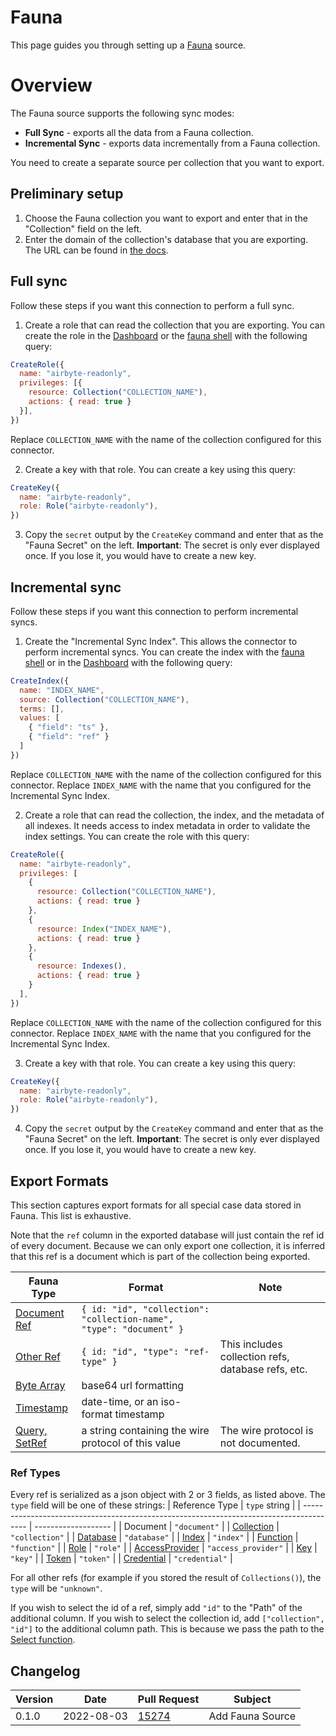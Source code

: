 # Fauna

This page guides you through setting up a [Fauna](https://fauna.com/) source.

# Overview

The Fauna source supports the following sync modes:

- **Full Sync** - exports all the data from a Fauna collection.
- **Incremental Sync** - exports data incrementally from a Fauna collection.

You need to create a separate source per collection that you want to export.

## Preliminary setup

1. Choose the Fauna collection you want to export and enter that in the "Collection" field on the left.
2. Enter the domain of the collection's database that you are exporting. The URL can be found in [the docs](https://docs.fauna.com/fauna/current/learn/understanding/region_groups#how-to-use-region-groups).

## Full sync

Follow these steps if you want this connection to perform a full sync.

1. Create a role that can read the collection that you are exporting. You can create the role in the [Dashboard](https://dashboard.fauna.com/) or the [fauna shell](https://github.com/fauna/fauna-shell) with the following query:
```javascript
CreateRole({
  name: "airbyte-readonly",
  privileges: [{
    resource: Collection("COLLECTION_NAME"),
    actions: { read: true }
  }],
})
```

Replace `COLLECTION_NAME` with the name of the collection configured for this connector.

2. Create a key with that role. You can create a key using this query:
```javascript
CreateKey({
  name: "airbyte-readonly",
  role: Role("airbyte-readonly"),
})
```
3. Copy the `secret` output by the `CreateKey` command and enter that as the "Fauna Secret" on the left.
   **Important**: The secret is only ever displayed once. If you lose it, you would have to create a new key.

## Incremental sync

Follow these steps if you want this connection to perform incremental syncs.

1. Create the "Incremental Sync Index". This allows the connector to perform incremental syncs. You can create the index with the [fauna shell](https://github.com/fauna/fauna-shell) or in the [Dashboard](https://dashboard.fauna.com/) with the following query:
```javascript
CreateIndex({
  name: "INDEX_NAME",
  source: Collection("COLLECTION_NAME"),
  terms: [],
  values: [
    { "field": "ts" },
    { "field": "ref" }
  ]
})
```

Replace `COLLECTION_NAME` with the name of the collection configured for this connector.
Replace `INDEX_NAME` with the name that you configured for the Incremental Sync Index.

2. Create a role that can read the collection, the index, and the metadata of all indexes. It needs access to index metadata in order to validate the index settings. You can create the role with this query:
```javascript
CreateRole({
  name: "airbyte-readonly",
  privileges: [
    {
      resource: Collection("COLLECTION_NAME"),
      actions: { read: true }
    },
    {
      resource: Index("INDEX_NAME"),
      actions: { read: true }
    },
    {
      resource: Indexes(),
      actions: { read: true }
    }
  ],
})
```

Replace `COLLECTION_NAME` with the name of the collection configured for this connector.
Replace `INDEX_NAME` with the name that you configured for the Incremental Sync Index.

3. Create a key with that role. You can create a key using this query:
```javascript
CreateKey({
  name: "airbyte-readonly",
  role: Role("airbyte-readonly"),
})
```
4. Copy the `secret` output by the `CreateKey` command and enter that as the "Fauna Secret" on the left.
   **Important**: The secret is only ever displayed once. If you lose it, you would have to create a new key.

## Export Formats

This section captures export formats for all special case data stored in Fauna. This list is exhaustive.

Note that the `ref` column in the exported database will just contain the ref id of every document.
Because we can only export one collection, it is inferred that this ref is a document which is part
of the collection being exported.

|                                  Fauna Type                                         |                             Format                                  |                        Note                        |
| ----------------------------------------------------------------------------------- | ------------------------------------------------------------------- | -------------------------------------------------- |
| [Document Ref](https://docs.fauna.com/fauna/current/learn/understanding/types#ref)  | `{ id: "id", "collection": "collection-name", "type": "document" }` |                                                    |
| [Other Ref](https://docs.fauna.com/fauna/current/learn/understanding/types#ref)     | `{ id: "id", "type": "ref-type" }`                                  | This includes collection refs, database refs, etc. |
| [Byte Array](https://docs.fauna.com/fauna/current/learn/understanding/types#byte)   | base64 url formatting                                               |                                                    |
| [Timestamp](https://docs.fauna.com/fauna/current/learn/understanding/types#date)    | date-time, or an iso-format timestamp                               |                                                    |
| [Query, SetRef](https://docs.fauna.com/fauna/current/learn/understanding/types#set) | a string containing the wire protocol of this value                 | The wire protocol is not documented.               |

### Ref Types

Every ref is serialized as a json object with 2 or 3 fields, as listed above. The `type` field will be
one of these strings:
|                                    Reference Type                                       |    `type` string    |
| --------------------------------------------------------------------------------------- | ------------------- |
| Document                                                                                | `"document"`        |
| [Collection](https://docs.fauna.com/fauna/current/api/fql/functions/collection)         | `"collection"`      |
| [Database](https://docs.fauna.com/fauna/current/api/fql/functions/database)             | `"database"`        |
| [Index](https://docs.fauna.com/fauna/current/api/fql/functions/iindex)                  | `"index"`           |
| [Function](https://docs.fauna.com/fauna/current/api/fql/functions/function)             | `"function"`        |
| [Role](https://docs.fauna.com/fauna/current/api/fql/functions/role)                     | `"role"`            |
| [AccessProvider](https://docs.fauna.com/fauna/current/api/fql/functions/accessprovider) | `"access_provider"` |
| [Key](https://docs.fauna.com/fauna/current/api/fql/functions/keys)                      | `"key"`             |
| [Token](https://docs.fauna.com/fauna/current/api/fql/functions/tokens)                  | `"token"`           |
| [Credential](https://docs.fauna.com/fauna/current/api/fql/functions/credentials)        | `"credential"`      |

For all other refs (for example if you stored the result of `Collections()`), the `type` will be `"unknown"`.

If you wish to select the id of a ref, simply add `"id"` to the "Path" of the additional column. If
you wish to select the collection id, add `["collection", "id"]` to the additional column path. This
is because we pass the path to the [Select function](https://docs.fauna.com/fauna/current/api/fql/functions/select).

## Changelog

| Version | Date       | Pull Request                                             | Subject          |
| ------- | ---------- | -------------------------------------------------------- | ---------------- |
| 0.1.0   | 2022-08-03 | [15274](https://github.com/airbytehq/airbyte/pull/15274) | Add Fauna Source |
